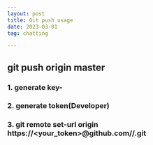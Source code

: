 ```yaml
---
layout: post
title: Git push usage
date: 2023-03-01
tag: chatting

---
```


## git push origin master

### 1. generate key-
### 2. generate token(Developer)
### 3. git remote set-url origin https://<your_token>@github.com/<USERNAME>/<REPO>.git
